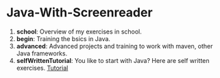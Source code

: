 # Java-With-Screenreader

1. **school**:
   Overview of my exercises in school.
2. **begin**:
   Training the bsics in Java.
3. **advanced**:
   Advanced projects and training to work with maven, other Java frameworks.
4. **selfWrittenTutorial**:
   You like to start with Java? Here are self written exercises. [Tutorial](selfWrittenTutorial/)
